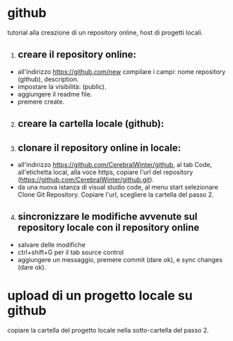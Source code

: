 # github
tutorial alla creazione di un repository online, host di progetti locali.

1. ## creare il repository online:
- all'indirizzo https://github.com/new
compilare i campi:
nome repository (github), description.
- impostare la visibilità:
(public).
- aggiungere il readme file.
- premere create.

2. ## creare la cartella locale (github):

3. ## clonare il repository online in locale:
- all'indirizzo https://github.com/CerebralWinter/github,
al tab Code, all'etichetta local, alla voce https, copiare l'url del repository (https://github.com/CerebralWinter/github.git).
- da una nuova istanza di visual studio code, al menu start selezionare Clone Git Repository. Copiare l'url, scegliere la cartella del passo 2.

4. ## sincronizzare le modifiche avvenute sul repository locale con il repository online
- salvare delle modifiche
- ctrl+shift+G per il tab source control
- aggiungere un messaggio, premere commit (dare ok), e sync changes (dare ok).
# upload di un progetto locale su github
copiare la cartella del progetto locale nella sotto-cartella del passo 2.



  
